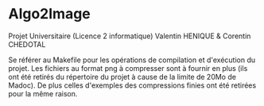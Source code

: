 # Algo2Image
Projet Universitaire (Licence 2 informatique)
Valentin HENIQUE & Corentin CHEDOTAL

Se référer au Makefile pour les opérations de compilation et d'exécution du projet.
Les fichiers au format png à compresser sont à fournir en plus (ils ont été retirés du répertoire du projet à cause de la limite de 20Mo de Madoc). De plus celles d'exemples des compressions finies ont été retirées pour la même raison.
